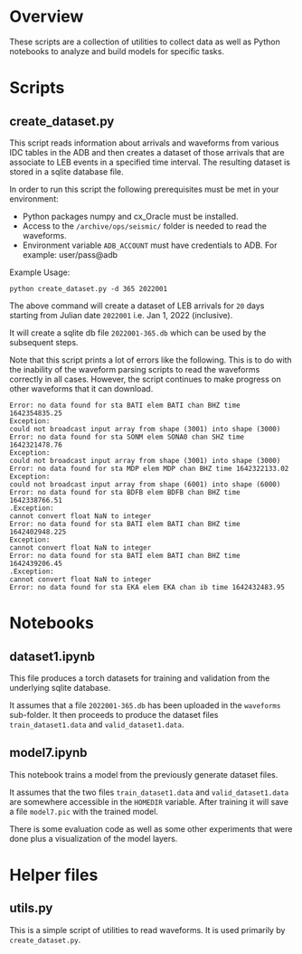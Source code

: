 # Overview

These scripts are a collection of utilities to collect data as well as Python notebooks
to analyze and build models for specific tasks.

# Scripts

## create_dataset.py

This script reads information about arrivals and waveforms from various IDC tables in
the ADB and then creates a dataset of those arrivals that are associate to LEB events
in a specified time interval. The resulting dataset is stored in a sqlite database file.

In order to run this script the following prerequisites must be met in your environment:

- Python packages numpy and cx_Oracle must be installed.
- Access to the `/archive/ops/seismic/` folder is needed to read the waveforms.
- Environment variable `ADB_ACCOUNT` must have credentials to ADB. For example: user/pass@adb

Example Usage:

    python create_dataset.py -d 365 2022001

The above command will create a dataset of LEB arrivals for `20` days starting from Julian date `2022001` i.e. Jan 1, 2022 (inclusive).

It will create a sqlite db file `2022001-365.db` which can be used by the subsequent steps.

Note that this script prints a lot of errors like the following. This is to do with the inability of the waveform parsing scripts to read the waveforms correctly in all cases. 
However, the script continues to make progress on other waveforms that it can download.

```
Error: no data found for sta BATI elem BATI chan BHZ time 1642354835.25
Exception:
could not broadcast input array from shape (3001) into shape (3000)
Error: no data found for sta SONM elem SONA0 chan SHZ time 1642321478.76
Exception:
could not broadcast input array from shape (3001) into shape (3000)
Error: no data found for sta MDP elem MDP chan BHZ time 1642322133.02
Exception:
could not broadcast input array from shape (6001) into shape (6000)
Error: no data found for sta BDFB elem BDFB chan BHZ time 1642338766.51
.Exception:
cannot convert float NaN to integer
Error: no data found for sta BATI elem BATI chan BHZ time 1642402948.225
Exception:
cannot convert float NaN to integer
Error: no data found for sta BATI elem BATI chan BHZ time 1642439206.45
.Exception:
cannot convert float NaN to integer
Error: no data found for sta EKA elem EKA chan ib time 1642432483.95
```

# Notebooks

## dataset1.ipynb

This file produces a torch datasets for training and validation from the underlying sqlite database.

It assumes that a file `2022001-365.db` has been uploaded in the `waveforms` sub-folder. It then proceeds to produce the dataset files `train_dataset1.data` and `valid_dataset1.data`.

## model7.ipynb

This notebook trains a model from the previously generate dataset files.

It assumes that the two files `train_dataset1.data` and `valid_dataset1.data` are somewhere accessible in the `HOMEDIR` variable. After training it will save a file `model7.pic` with the trained model.

There is some evaluation code as well as some other experiments that were done plus a
visualization of the model layers.

# Helper files

## utils.py

This is a simple script of utilities to read waveforms. It is used primarily by `create_dataset.py`.
